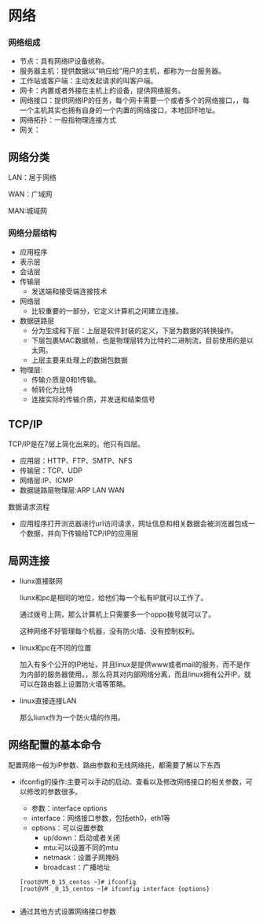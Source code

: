 # 网络

### 网络组成

- 节点：具有网络IP设备统称。
- 服务器主机：提供数据以“响应给”用户的主机，都称为一台服务器。
- 工作站或客户端：主动发起请求的叫客户端。
- 网卡：内置或者外接在主机上的设备，提供网络服务。
- 网络接口：提供网络IP的任务，每个网卡需要一个或者多个的网络接口，，每一个主机其实也拥有自身的一个内置的网络接口，本地回环地址。
- 网络拓扑：一般指物理连接方式
- 网关：

## 网络分类

LAN：居于网络

WAN：广域网

MAN:城域网

### 网络分层结构

- 应用程序
- 表示层
- 会话层
- 传输层
  - 发送端和接受端连接技术
- 网络层
  - 比较重要的一部分，它定义计算机之间建立连接。
- 数据链路层
  - 分为生成和下层：上层是软件封装的定义，下层为数据的转换操作。
  - 下层包裹MAC数据帧，也是物理层转为比特的二进制流，目前使用的是以太网。
  - 上层主要来处理上的数据包数据
- 物理层:
  - 传输介质是0和1传输。
  - 帧转化为比特
  - 连接实际的传输介质，并发送和结束信号



## TCP/IP

TCP/IP是在7层上简化出来的。他只有四层。

- 应用层：HTTP、FTP、SMTP、NFS
- 传输层：TCP、UDP
- 网络层:IP、ICMP
- 数据链路层物理层:ARP LAN WAN

数据请求流程

- 应用程序打开浏览器进行url访问请求，网址信息和相关数据会被浏览器包成一个数据，并向下传输给TCP/IP的应用层







## 局网连接

- liunx直接联网

  liunx和pc是相同的地位，给他们每一个私有IP就可以工作了。

  通过拨号上网，那么计算机上只需要多一个oppo拨号就可以了。

  这种网络不好管理每个机器，没有防火墙、没有控制权利。

- linux和pc在不同的位置

  加入有多个公开的IP地址，并且linux是提供www或者mail的服务，而不是作为内部的服务器使用。，那么将其对内部网络分离，而且linux拥有公开IP，就可以在路由器上设置防火墙等策略。

- linux直接连接LAN

  那么liunx作为一个防火墙的作用。











## 网络配置的基本命令

配置网络一般为iP参数、路由参数和无线网络扥，都需要了解以下东西

- ifconfig的操作:主要可以手动的启动、查看以及修改网络接口的相关参数，可以修改的参数很多。

  - 参数：interface   options
  - interface：网络接口参数，包括eth0，eth1等
  - options：可以设置参数
    - up/down：启动或者关闭
    - mtu:可以设置不同的mtu
    - netmask：设置子网掩码
    - broadcast：广播地址

  

  ```shell
  [root@VM_0_15_centos ~]# ifconfig
  [root@VM _0_15_centos ~]# ifconfig interface {options}
  
  
  ```

- 通过其他方式设置网络接口参数

  ```shell
  
  ```

  



